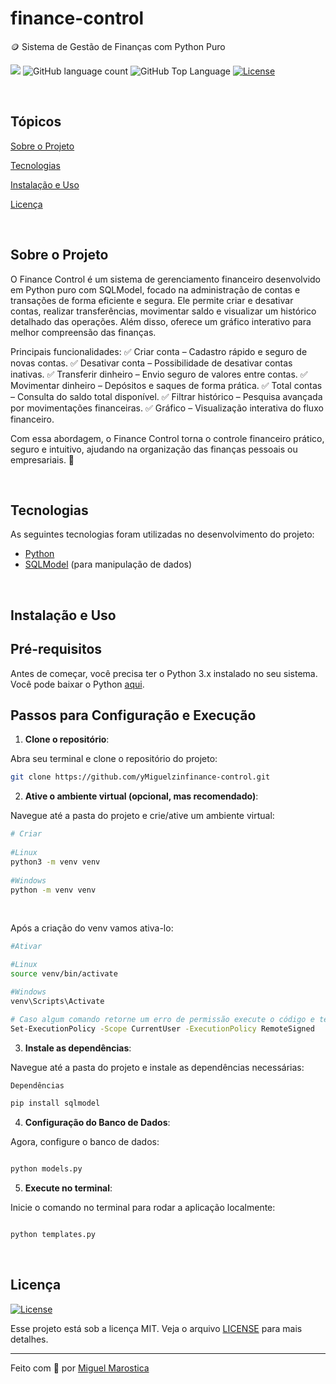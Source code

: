 # finance-control
🪙 Sistema de Gestão de Finanças com Python Puro

<p>
  <img src="https://img.shields.io/badge/made%20by-Miguel%20Marostica-ffee00?style=flat-square">
  <img alt="GitHub language count" src="https://img.shields.io/github/languages/count/yMiguelzin/psychologist-manager?color=ffee00&style=flat-square">
  <img alt="GitHub Top Language" src="https://img.shields.io/github/languages/top/yMiguelzin/psychologist-manager?color=ffee00&style=flat-square">
  <a href="https://opensource.org/licenses/MIT">
    <img alt="License" src="https://img.shields.io/badge/license-MIT-ffee00?style=flat-square">
  </a>
</p>

<br>

## Tópicos

[Sobre o Projeto](#sobre-o-projeto)

[Tecnologias](#tecnologias)

[Instalação e Uso](#instalação-e-uso)

[Licença](#licença)

<br>

## Sobre o Projeto

O Finance Control é um sistema de gerenciamento financeiro desenvolvido em Python puro com SQLModel, focado na administração de contas e transações de forma eficiente e segura. Ele permite criar e desativar contas, realizar transferências, movimentar saldo e visualizar um histórico detalhado das operações. Além disso, oferece um gráfico interativo para melhor compreensão das finanças.

Principais funcionalidades:
✅ Criar conta – Cadastro rápido e seguro de novas contas.
✅ Desativar conta – Possibilidade de desativar contas inativas.
✅ Transferir dinheiro – Envio seguro de valores entre contas.
✅ Movimentar dinheiro – Depósitos e saques de forma prática.
✅ Total contas – Consulta do saldo total disponível.
✅ Filtrar histórico – Pesquisa avançada por movimentações financeiras.
✅ Gráfico – Visualização interativa do fluxo financeiro.

Com essa abordagem, o Finance Control torna o controle financeiro prático, seguro e intuitivo, ajudando na organização das finanças pessoais ou empresariais. 🚀



<br>

## Tecnologias

As seguintes tecnologias foram utilizadas no desenvolvimento do projeto:

- [Python](https://www.python.org/)
- [SQLModel](https://sqlmodel.tiangolo.com/) (para manipulação de dados)

<br>

## Instalação e Uso

## Pré-requisitos

Antes de começar, você precisa ter o Python 3.x instalado no seu sistema. Você pode baixar o Python [aqui](https://www.python.org/downloads/).

## Passos para Configuração e Execução

1. **Clone o repositório**:

  Abra seu terminal e clone o repositório do projeto:

  ```bash
  git clone https://github.com/yMiguelzinfinance-control.git

  ```
2. **Ative o ambiente virtual (opcional, mas recomendado)**:

  Navegue até a pasta do projeto e crie/ative um ambiente virtual:

  ```bash
  # Criar
    
  #Linux
  python3 -m venv venv
    
  #Windows
  python -m venv venv
  ```

<br>

Após a criação do venv vamos ativa-lo:

  ```bash
  #Ativar

  #Linux
  source venv/bin/activate
  
  #Windows
  venv\Scripts\Activate

  # Caso algum comando retorne um erro de permissão execute o código e tente novamente:
  Set-ExecutionPolicy -Scope CurrentUser -ExecutionPolicy RemoteSigned

  ```

3. **Instale as dependências**:

  Navegue até a pasta do projeto e instale as dependências necessárias:

  ```bash
  Dependências

  pip install sqlmodel


  ```

4. **Configuração do Banco de Dados**:

  Agora, configure o banco de dados:
  
  ```bash

  python models.py 

  ```
5. **Execute no terminal**:

  Inicie o comando no terminal para rodar a aplicação localmente:
  
  ```bash

  python templates.py
  
  ```

  <br>

## Licença

<a href="https://opensource.org/licenses/MIT">
    <img alt="License" src="https://img.shields.io/badge/license-MIT-ffee00?style=flat-square">
</a>

<br>

Esse projeto está sob a licença MIT. Veja o arquivo [LICENSE](/LICENSE) para mais detalhes.

---

Feito com 💛 por [Miguel Marostica](https://github.com/yMiguelzin)
